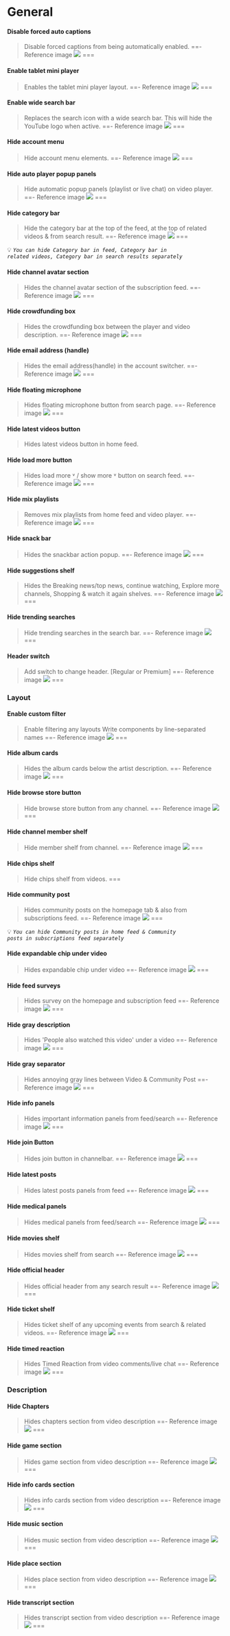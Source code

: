 # General

#### Disable forced auto captions
>Disable forced captions from being automatically enabled.
==- Reference image
![](/assets/youtube/general/disable-forced-auto-caption.jpg)
===

#### Enable tablet mini player
>Enables the tablet mini player layout.
==- Reference image
![](/assets/youtube/general/enable-tablet-mini-player.jpg)
===

#### Enable wide search bar
>Replaces the search icon with a wide search bar. This will hide the YouTube logo when active.
==- Reference image
![](/assets/youtube/general/enable-wide-search-bar.jpg)
===

#### Hide account menu
>Hide account menu elements.
==- Reference image
![](/assets/youtube/general/hide-account-menu-elements.jpg)
===

#### Hide auto player popup panels
>Hide automatic popup panels (playlist or live chat) on video player.
==- Reference image
![](/assets/youtube/general/hide-auto-player-popup.jpg)
===

#### Hide category bar
>Hide the category bar at the top of the feed, at the top of related videos & from search result.
==- Reference image
![](/assets/youtube/general/hide-category-bar.jpg)
===

💡 <code><i>You can hide Category bar in feed, Category bar in related videos, Category bar in search results separately</i></code>

#### Hide channel avatar section
>Hides the channel avatar section of the subscription feed.
==- Reference image
![](/assets/youtube/general/hide-channel-avatar-section.jpg)
===

#### Hide crowdfunding box
>Hides the crowdfunding box between the player and video description.
==- Reference image
![](/assets/youtube/general/hide-crowdfunding-box.jpg)
===

#### Hide email address (handle)
>Hides the email address(handle) in the account switcher.
==- Reference image
![](/assets/youtube/general/hide-email-address.jpg)
===

#### Hide floating microphone
>Hides floating microphone button from search page.
==- Reference image
![](/assets/youtube/general/hide-floating-microphone.jpg)
===

#### Hide latest videos button
>Hides latest videos button in home feed.


#### Hide load more button
>Hides load more ˅ / show more ˅ button on search feed.
==- Reference image
![](/assets/youtube/general/hide-load-more-button.jpg)
===

#### Hide mix playlists
>Removes mix playlists from home feed and video player.
==- Reference image
![](/assets/youtube/general/hide-mix-playlist.jpg)
===

#### Hide snack bar
>Hides the snackbar action popup.
==- Reference image
![](/assets/youtube/general/hide-snackbar.jpg)
===

#### Hide suggestions shelf
>Hides the Breaking news/top news, continue watching, Explore more channels, Shopping & watch it again shelves.
==- Reference image
![](/assets/youtube/general/hide-suggestions-shelf.jpg)
===

#### Hide trending searches
>Hide trending searches in the search bar.
==- Reference image
![](/assets/youtube/general/hide-search-terms.jpg)
===

#### Header switch
>Add switch to change header. [Regular or Premium]
==- Reference image
![](/assets/youtube/general/header-switch.jpg)
===

### Layout

#### Enable custom filter
>Enable filtering any layouts
>Write components by line-separated names
==- Reference image
![](/assets/youtube/general/Enable-Custom-Filter.jpg)
===

#### Hide album cards
>Hides the album cards below the artist description.
==- Reference image
![](/assets/youtube/general/hide-album-cards.jpg)
===

#### Hide browse store button
>Hide browse store button from any channel.
==- Reference image
![](/assets/youtube/general/Hide-browse-store-button.jpg)
===

#### Hide channel member shelf
>Hide member shelf from channel.
==- Reference image
![](/assets/youtube/general/hide-channel-member-shelf.jpg)
===

#### Hide chips shelf
>Hide chips shelf from videos.
===

#### Hide community post
>Hides community posts on the homepage tab & also from subscriptions feed.
==- Reference image
![](/assets/youtube/general/hide-community-post.jpg)
===

💡 <code><i>You can hide Community posts in home feed & Community posts in subscriptions feed separately</i></code>

#### Hide expandable chip under video
>Hides expandable chip under video
==- Reference image
![](/assets/youtube/general/hide-expandable-chip.jpg)
===

#### Hide feed surveys
>Hides survey on the homepage and subscription feed
==- Reference image
![](/assets/youtube/general/hide-feed-survey.jpg)
===

#### Hide gray description
>Hides 'People also watched this video' under a video
==- Reference image
![](/assets/youtube/general/hide-gray-description.jpg)
===

#### Hide gray separator
>Hides annoying gray lines between Video & Community Post
==- Reference image
![](/assets/youtube/general/hide-gray-seperator.jpg)
===

#### Hide info panels
>Hides important information panels from feed/search
==- Reference image
![](/assets/youtube/general/hide-info-panels.jpg)
===

#### Hide join Button
>Hides join button in channelbar.
==- Reference image
![](/assets/youtube/general/hide-join-button.jpg)
===

#### Hide latest posts
>Hides latest posts panels from feed
==- Reference image
![](/assets/youtube/general/hide-latest-post.jpg)
===

#### Hide medical panels
>Hides medical panels from feed/search
==- Reference image
![](/assets/youtube/general/hide-medical-panels.jpg)
===

#### Hide movies shelf
>Hides movies shelf from search
==- Reference image
![](/assets/youtube/general/hide-movies-shelf.jpg)
===

#### Hide official header
>Hides official header from any search result
==- Reference image
![](/assets/youtube/general/hide-official-header.jpg)
===

#### Hide ticket shelf
>Hides ticket shelf of any upcoming events from search & related videos.
==- Reference image
![](/assets/youtube/general/hide-ticket-shelf.jpg)
===

#### Hide timed reaction
>Hides Timed Reaction from video comments/live chat
==- Reference image
![](/assets/youtube/general/hide-timed-reaction.jpg)
===

### Description

#### Hide Chapters
>Hides chapters section from video description
==- Reference image
![](/assets/youtube/general/hide-chapters.jpg)
===

#### Hide game section
>Hides game section from video description
==- Reference image
![](/assets/youtube/general/Hide-game-section.jpg)
===

#### Hide info cards section
>Hides info cards section from video description
==- Reference image
![](/assets/youtube/general/Hide-info-cards-section.jpg)
===

#### Hide music section
>Hides music section from video description
==- Reference image
![](/assets/youtube/general/hide-music-section.jpg)
===

#### Hide place section
>Hides place section from video description
==- Reference image
![](/assets/youtube/general/hide-place-section.jpg)
===

#### Hide transcript section
>Hides transcript section from video description
==- Reference image
![](/assets/youtube/general/hide-transcript.jpg)
===